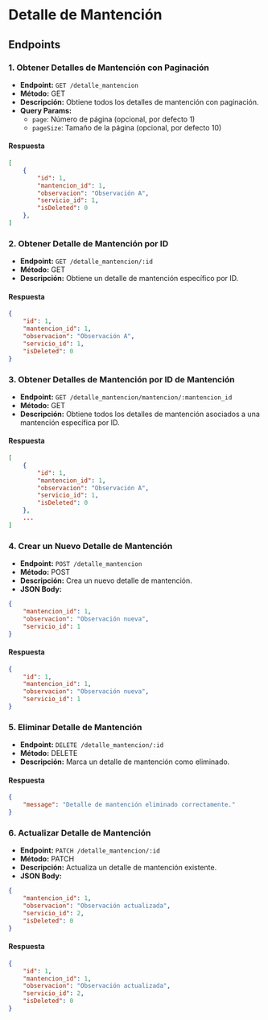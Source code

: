 # Detalle de Mantención

## Endpoints

### 1. Obtener Detalles de Mantención con Paginación
- **Endpoint:** `GET /detalle_mantencion`
- **Método:** GET
- **Descripción:** Obtiene todos los detalles de mantención con paginación.
- **Query Params:**
  - `page`: Número de página (opcional, por defecto 1)
  - `pageSize`: Tamaño de la página (opcional, por defecto 10)

#### Respuesta
```json
[
    {
        "id": 1,
        "mantencion_id": 1,
        "observacion": "Observación A",
        "servicio_id": 1,
        "isDeleted": 0
    },
]
```

### 2. Obtener Detalle de Mantención por ID
- **Endpoint:** `GET /detalle_mantencion/:id`
- **Método:** GET
- **Descripción:** Obtiene un detalle de mantención específico por ID.

#### Respuesta
```json
{
    "id": 1,
    "mantencion_id": 1,
    "observacion": "Observación A",
    "servicio_id": 1,
    "isDeleted": 0
}
```

### 3. Obtener Detalles de Mantención por ID de Mantención
- **Endpoint:** `GET /detalle_mantencion/mantencion/:mantencion_id`
- **Método:** GET
- **Descripción:** Obtiene todos los detalles de mantención asociados a una mantención específica por ID.

#### Respuesta
```json
[
    {
        "id": 1,
        "mantencion_id": 1,
        "observacion": "Observación A",
        "servicio_id": 1,
        "isDeleted": 0
    },
    ...
]
```

### 4. Crear un Nuevo Detalle de Mantención
- **Endpoint:** `POST /detalle_mantencion`
- **Método:** POST
- **Descripción:** Crea un nuevo detalle de mantención.
- **JSON Body:**
```json
{
    "mantencion_id": 1,
    "observacion": "Observación nueva",
    "servicio_id": 1
}
```

#### Respuesta
```json
{
    "id": 1,
    "mantencion_id": 1,
    "observacion": "Observación nueva",
    "servicio_id": 1
}
```

### 5. Eliminar Detalle de Mantención
- **Endpoint:** `DELETE /detalle_mantencion/:id`
- **Método:** DELETE
- **Descripción:** Marca un detalle de mantención como eliminado.

#### Respuesta
```json
{
    "message": "Detalle de mantención eliminado correctamente."
}
```

### 6. Actualizar Detalle de Mantención
- **Endpoint:** `PATCH /detalle_mantencion/:id`
- **Método:** PATCH
- **Descripción:** Actualiza un detalle de mantención existente.
- **JSON Body:**
```json
{
    "mantencion_id": 1,
    "observacion": "Observación actualizada",
    "servicio_id": 2,
    "isDeleted": 0
}
```

#### Respuesta
```json
{
    "id": 1,
    "mantencion_id": 1,
    "observacion": "Observación actualizada",
    "servicio_id": 2,
    "isDeleted": 0
}
```
